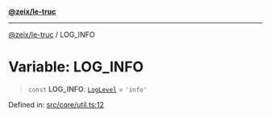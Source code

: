[**@zeix/le-truc**](../README.md)

***

[@zeix/le-truc](../globals.md) / LOG\_INFO

# Variable: LOG\_INFO

> `const` **LOG\_INFO**: [`LogLevel`](../type-aliases/LogLevel.md) = `'info'`

Defined in: [src/core/util.ts:12](https://github.com/zeixcom/ui-element/blob/6f2dec0b8de4a8a6010a0f1311d8457054510e5b/src/core/util.ts#L12)
